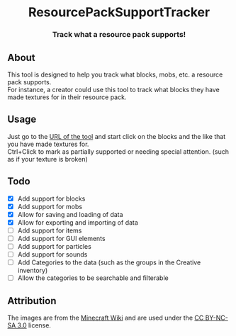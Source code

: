 <div align="center">
  <h1>ResourcePackSupportTracker</h1>
  <h3>Track what a resource pack supports!</h3>
</div>

## About

This tool is designed to help you track what blocks, mobs, etc. a resource pack supports.  
For instance, a creator could use this tool to track what blocks they have made textures for in their resource pack.

## Usage

Just go to the [URL of the tool](https://jordy3d.github.io/ResourcePackSupportTracker/) and start click on the blocks and the like that you have made textures for.  
Ctrl+Click to mark as partially supported or needing special attention. (such as if your texture is broken)

## Todo

- [x] Add support for blocks
- [x] Add support for mobs
- [x] Allow for saving and loading of data
- [x] Allow for exporting and importing of data
- [ ] Add support for items
- [ ] Add support for GUI elements
- [ ] Add support for particles
- [ ] Add support for sounds
- [ ] Add Categories to the data (such as the groups in the Creative inventory)
- [ ] Allow the categories to be searchable and filterable

## Attribution

The images are from the [Minecraft Wiki](https://minecraft.wiki/) and are used under the [CC BY-NC-SA 3.0](https://creativecommons.org/licenses/by-nc-sa/3.0/) license.
